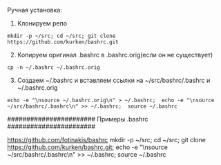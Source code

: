 Ручная установка:

1. Клонируем репо

`mkdir -p ~/src; cd ~/src; git clone https://github.com/kurken/bashrc.git`

2. Копируем оригинал .bashrc в .bashrc.orig(если он не существует)

`cp -n ~/.bashrc ~/.bashrc.orig`

3. Создаем ~/.bashrc и вставляем ссылки на ~/src/bashrc/.bashrc и ~/.bashrc.orig

`echo -e "\nsource ~/.bashrc.orig\n" > ~/.bashrc;  echo -e "\nsource ~/src/bashrc/.bashrc\n" >> ~/.bashrc;  source ~/.bashrc`





####################### Примеры .bashrc  #######################
   
https://github.com/fotinakis/bashrc
mkdir -p ~/src; cd ~/src; git clone https://github.com/kurken/bashrc.git; echo -e "\nsource ~/src/bashrc/.bashrc\n" >> ~/.bashrc; source ~/.bashrc

